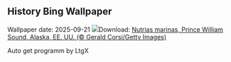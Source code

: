 ## History Bing Wallpaper
Wallpaper date: 2025-09-21
![](https://www.bing.com/th?id=OHR.IceOtters_ES-ES0527606822_UHD.jpg&w=1000)Download: [Nutrias marinas, Prince William Sound, Alaska, EE. UU. (© Gerald Corsi/Getty Images)](https://www.bing.com/th?id=OHR.IceOtters_ES-ES0527606822_UHD.jpg)

Auto get programm by LtgX

